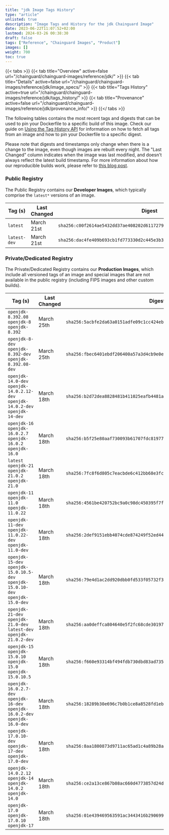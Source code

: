 ```yaml
---
title: "jdk Image Tags History"
type: "article"
unlisted: true
description: "Image Tags and History for the jdk Chainguard Image"
date: 2023-06-22T11:07:52+02:00
lastmod: 2024-03-26 00:38:30
draft: false
tags: ["Reference", "Chainguard Images", "Product"]
images: []
weight: 700
toc: true
---
```


{{< tabs >}}
{{< tab title="Overview" active=false url="/chainguard/chainguard-images/reference/jdk/" >}}
{{< tab title="Details" active=false url="/chainguard/chainguard-images/reference/jdk/image_specs/" >}}
{{< tab title="Tags History" active=true url="/chainguard/chainguard-images/reference/jdk/tags_history/" >}}
{{< tab title="Provenance" active=false url="/chainguard/chainguard-images/reference/jdk/provenance_info/" >}}
{{</ tabs >}}

The following tables contains the most recent tags and digests that can be used to pin your Dockerfile to a specific build of this image. Check our guide on [Using the Tag History API](/chainguard/chainguard-images/using-the-tag-history-api/) for information on how to fetch all tags from an image and how to pin your Dockerfile to a specific digest.

Please note that digests and timestamps only change when there is a change to the image, even though images are rebuilt every night. The "Last Changed" column indicates when the image was last modified, and doesn't always reflect the latest build timestamp. For more information about how our reproducible builds work, please refer to [this blog post](https://www.chainguard.dev/unchained/reproducing-chainguards-reproducible-image-builds).

### Public Registry
The Public Registry contains our **Developer Images**, which typically comprise the `latest*` versions of an image.

| Tag (s)       | Last Changed | Digest                                                                    |
|---------------|--------------|---------------------------------------------------------------------------|
|  `latest`     | March 21st   | `sha256:c00f2614ae5432dd37ae408202d611727933be8385d76940a3ec0eb20bf9f7df` |
|  `latest-dev` | March 21st   | `sha256:dac4fe409b693cb1fd773330d2c445e3b33dbf6f5ae0e91996e87ee2d8d6f37a` |


### Private/Dedicated Registry
The Private/Dedicated Registry contains our **Production Images**, which include all versioned tags of an image and special images that are not available in the public registry (including FIPS images and other custom builds).

| Tag (s)                                                                            | Last Changed | Digest                                                                    |
|------------------------------------------------------------------------------------|--------------|---------------------------------------------------------------------------|
|  `openjdk-8.392.08` `openjdk-8` `openjdk-8.392`                                    | March 25th   | `sha256:5acbfe2da63a0151adfe09c1cc424eb250a0ac50c6932db9f78b0a5d130fe9f8` |
|  `openjdk-8-dev` `openjdk-8.392-dev` `openjdk-8.392.08-dev`                        | March 25th   | `sha256:fbec6401ebdf206400a57a3d4cb9e0e6dcdf84dc8f1f92ab1020a022789ec3b2` |
|  `openjdk-14.0-dev` `openjdk-14.0.2.12-dev` `openjdk-14.0.2-dev` `openjdk-14-dev`  | March 18th   | `sha256:b2d72dea8828481b411025eafb4481a83ca5f2121d6199c44d551715ba802d95` |
|  `openjdk-16` `openjdk-16.0.2.7` `openjdk-16.0.2` `openjdk-16.0`                   | March 18th   | `sha256:b5f25e80aaf730093b61707fdc81977fca5d4b15d9e9f371ff7e263a20dee953` |
|  `latest` `openjdk-21` `openjdk-21.0.2` `openjdk-21.0`                             | March 18th   | `sha256:7fc8f6d805c7eacbde6c412bb68e3fc48966550b0eaf1658293d75d588f8c036` |
|  `openjdk-11` `openjdk-11.0` `openjdk-11.0.22`                                     | March 18th   | `sha256:4561be420752bc9a0c98dc450395f7fa32a5e276bfc691dd47725c702225c0d1` |
|  `openjdk-11-dev` `openjdk-11.0.22-dev` `openjdk-11.0-dev`                         | March 18th   | `sha256:2def9151ebb4074cde874249f52ed44e09a32ec3d408c75356670ca9661f54f7` |
|  `openjdk-15-dev` `openjdk-15.0.10.5-dev` `openjdk-15.0.10-dev` `openjdk-15.0-dev` | March 18th   | `sha256:79e4d1ac2dd920dbb0fd533f05732f3b63d431fe931134552e8b08ec284905f8` |
|  `openjdk-21-dev` `openjdk-21.0-dev` `latest-dev` `openjdk-21.0.2-dev`             | March 18th   | `sha256:aa0deffca804640e5f2fc68cde30197d5b67306e03d8760de1cd0e4703bd7632` |
|  `openjdk-15` `openjdk-15.0.10` `openjdk-15.0` `openjdk-15.0.10.5`                 | March 18th   | `sha256:f660e93314bf494fdb730dbd83ad73569f80312b73f7beb51b29b90f93fb0617` |
|  `openjdk-16.0.2.7-dev` `openjdk-16-dev` `openjdk-16.0.2-dev` `openjdk-16.0-dev`   | March 18th   | `sha256:18289b30e696c7b0b1ce8a8528fd1eb588094dace551b61b9aea9747ba2d05f4` |
|  `openjdk-17.0.10-dev` `openjdk-17-dev` `openjdk-17.0-dev`                         | March 18th   | `sha256:8aa1800873d9711ac65ad1c4a89b28a4c42c5e53393eba1659de93a8f8d759fd` |
|  `openjdk-14.0.2.12` `openjdk-14` `openjdk-14.0.2` `openjdk-14.0`                  | March 18th   | `sha256:ce2a13ce867b08ac660d4773857d24d9465dcf69223ddcb642231bf781a20a31` |
|  `openjdk-17.0` `openjdk-17.0.10` `openjdk-17`                                     | March 18th   | `sha256:01e439469563591ac3443416b290699ef30a7788998318342f79d610de074537` |

